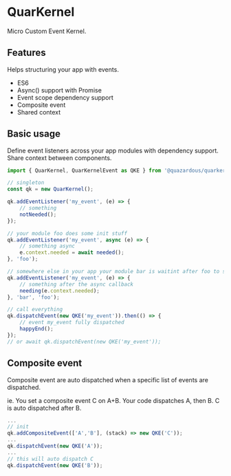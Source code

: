 # QuarKernel

Micro Custom Event Kernel.

## Features

Helps structuring your app with events.

- ES6
- Async() support with Promise
- Event scope dependency support
- Composite event
- Shared context

## Basic usage

Define event listeners across your app modules with dependency support.  
Share context between components.  

```js
import { QuarKernel, QuarKernelEvent as QKE } from '@quazardous/quarkernel';

// singleton
const qk = new QuarKernel();

qk.addEventListener('my_event', (e) => {
    // something
    notNeeded();
});

// your module foo does some init stuff
qk.addEventListener('my_event', async (e) => {
    // something async
    e.context.needed = await needed();
}, 'foo');

// somewhere else in your app your module bar is waitint after foo to set a specific context
qk.addEventListener('my_event', (e) => {
    // something after the async callback
    needing(e.context.needed);
}, 'bar', 'foo');

// call everything
qk.dispatchEvent(new QKE('my_event')).then(() => {
    // event my_event fully dispatched
    happyEnd();
});
// or await qk.dispatchEvent(new QKE('my_event'));
```

## Composite event

Composite event are auto dispatched when a specific list of events are dispatched.

ie. You set a composite event C on A+B. Your code dispatches A, then B. C is auto dispatched after B.

```js
...
// init
qk.addCompositeEvent(['A','B'], (stack) => new QKE('C'));
...
qk.dispatchEvent(new QKE('A'));
...
// this will auto dispatch C
qk.dispatchEvent(new QKE('B')); 

```


